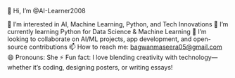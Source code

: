 👋 Hi, I’m @AI-Learner2008

👀 I’m interested in AI, Machine Learning, Python, and Tech Innovations
🌱 I’m currently learning Python for Data Science & Machine Learning
💞️ I’m looking to collaborate on AI/ML projects, app development, and open-source contributions
📫 How to reach me: bagwanmaseera05@gmail.com
😄 Pronouns: She
⚡ Fun fact: I love blending creativity with technology—whether it’s coding, designing posters, or writing essays!
<!---
AI-Learner2008/AI-Learner2008 is a ✨ special ✨ repository because its `README.md` (this file) appears on your GitHub profile.
You can click the Preview link to take a look at your changes.
--->
